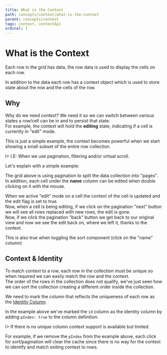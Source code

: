 ```yaml
---
title: What is the Context
path: concepts/context/what-is-the-context
parent: concepts/context
tags: context, contextApi
ordinal: 1
---
```

# What is the Context

Each row in the grid has data, the row data is used to display the cells on each row.

In addition to the data each row has a context object which is used to store state about the row and the cells of the row.

## Why

Why do we need context? We need it so we can switch between various states a row/cell can be in and to persist that state.  
For example, the context will hold the **editing** state, indicating if a cell is currently in "edit" mode.

This is just a simple example, the context becomes powerful when we start showing a small subset of the entire row collection.  

I> I.E: When we use pagination, filtering and/or virtual scroll.

Let's explain with a simple example:

<div pbl-example-view="pbl-context-example-example"></div>

The grid above is using pagination to split the data collection into "pages".  
In addition, each cell under the **name** column can be edited when double clicking on it with the mouse.

When we active "edit" mode on a cell the context of the cell is updated and the edit flag is set to true.  
Now, when a cell is being editing, if we click on the pagination "next" button we will see all rows replaced with new rows, the edit is gone.  
Now, if we click the pagination "back" button we get back to our original view and now we see the edit back on, where we left it, thanks to the context.

This is also true when toggling the sort component (click on the "name" column)

## Context & Identity

To match context to a row, each row in the collection must be unique so when required we can easily match the row and the context.  
The order of the rows in the collection does not qualify, we've just seen how we can sort the collection creating a different order inside the collection.

We need to mark the column that reflects the uniqueness of each row as the [Identity Column](../../columns/identity).  

In the example above we've marked the `id` column as the identity column by adding `pIndex: true` to the column definition.

I> If there is no unique column context support is available but limited.

For example, if we remove the `pIndex` from the example above, each click for sort/pagination will clear the cache since
there is no way for the context to identify and match exiting context to rows.
